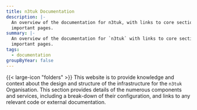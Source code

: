 ```yaml
---
title: n3tuk Documentation
description: |-
  An overview of the documentation for n3tuk, with links to core sections and
  important pages.
summary: |-
  An overview of the documentation for `n3tuk` with links to core sections and
  important pages.
tags:
  - documentation
groupByYear: false
---
```


{{< large-icon "folders" >}} This website is to provide knowledge and context
about the design and structure of the infrastructure for the `n3tuk`
Organisation. This section provides details of the numerous components and
services, including a break-down of their configuration, and links to any
relevant code or external documentation.
